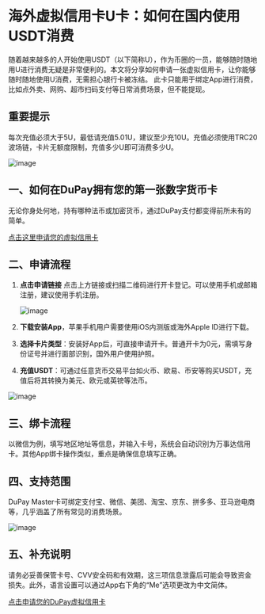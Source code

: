 # 海外虚拟信用卡U卡：如何在国内使用USDT消费

随着越来越多的人开始使用USDT（以下简称U），作为币圈的一员，能够随时随地用U进行消费无疑是非常便利的。本文将分享如何申请一张虚拟信用卡，让你能够随时随地使用U消费，无需担心银行卡被冻结。
此卡只能用于绑定App进行消费，比如点外卖、网购、超市扫码支付等日常消费场景，但不能提现。

## 重要提示
每次充值必须大于5U，最低请充值5.01U，建议至少充10U。充值必须使用TRC20波场链，卡片无额度限制，充值多少U即可消费多少U。

![image](https://github.com/user-attachments/assets/88dc1c6d-aa80-4650-b492-9ec6b975788d)

## 一、如何在DuPay拥有您的第一张数字货币卡

无论你身处何地，持有哪种法币或加密货币，通过DuPay支付都变得前所未有的简单。

[点击这里申请您的虚拟信用卡](https://bit.ly/DuPay)


## 二、申请流程

1. **点击申请链接** 点击上方链接或扫描二维码进行开卡登记。可以使用手机或邮箱注册，建议使用手机注册。

   ![image](https://github.com/user-attachments/assets/46ac90e8-24a1-4eab-9324-6fe044022b39)

2. **下载安装App**，苹果手机用户需要使用iOS内测版或海外Apple ID进行下载。
3. **选择卡片类型**：安装好App后，可直接申请开卡。普通开卡为0元，需填写身份证号并进行面部识别，国外用户使用护照。
4. **充值USDT**：可通过任意货币交易平台如火币、欧易、币安等购买USDT，充值后将其转换为美元、欧元或英镑等法币。

![image](https://github.com/user-attachments/assets/d8d94cb5-4e9a-4a41-82de-681b524deb44)


## 三、绑卡流程

以微信为例，填写地区地址等信息，并输入卡号，系统会自动识别为万事达信用卡。其他App绑卡操作类似，重点是确保信息填写正确。

## 四、支持范围

DuPay Master卡可绑定支付宝、微信、美团、淘宝、京东、拼多多、亚马逊电商等，几乎涵盖了所有常见的消费场景。

![image](https://github.com/user-attachments/assets/2fbc5d0a-b656-4596-a082-3c0385efde04)

## 五、补充说明

请务必妥善保管卡号、CVV安全码和有效期，这三项信息泄露后可能会导致资金损失。此外，语言设置可以通过App右下角的“Me”选项更改为中文简体。

[点击申请您的DuPay虚拟信用卡](https://bit.ly/DuPay)

